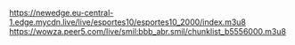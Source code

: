 https://newedge.eu-central-1.edge.mycdn.live/live/esportes10/esportes10_2000/index.m3u8
https://wowza.peer5.com/live/smil:bbb_abr.smil/chunklist_b5556000.m3u8
